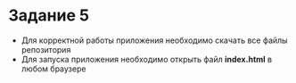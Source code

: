 # Задание 5

* Для корректной работы приложения необходимо скачать все файлы репозитория
* Для запуска приложения необходимо открыть файл **index.html** в любом браузере
